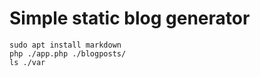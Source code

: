 # Simple static blog generator

    sudo apt install markdown
    php ./app.php ./blogposts/
    ls ./var
